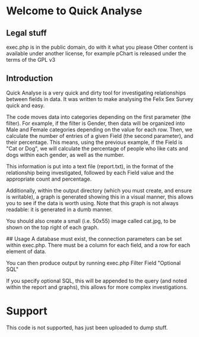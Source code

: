 # Welcome to Quick Analyse

## Legal stuff
exec.php is in the public domain, do with it what you please
Other content is available under another license, for example
pChart is released under the terms of the GPL v3

## Introduction
Quick Analyse is a very quick and dirty tool for investigating
relationships between fields in data. It was written to make analysing
the Felix Sex Survey quick and easy.

The code moves data into categories depending on the first parameter
(the filter). For example, if the filter is Gender, then data will
be organized into Male and Female categories depending on the value
for each row. Then, we calculate the number of entries of a given
Field (the second parameter), and their percentage. This means, using
the previous example, if the Field is "Cat or Dog", we will calculate
the percentage of people who like cats and dogs within each gender,
as well as the number.

This information is put into a text file (report.txt), in the format
of the relationship being investigated, followed by each Field value
and the appropriate count and percentage.

Additionally, within the output directory (which you must create, and
ensure is writable), a graph is generated showing this in a visual
manner, this allows you to see if the data is worth using. Note that
this graph is not always readable: it is generated in a dumb manner.

You should also create a small (i.e. 50x55) image called cat.jpg, to be
shown on the top right of each graph.

## Usage
A database must exist, the connection parameters can be set within
exec.php. There must be a column for each field, and a row for each
element of data.

You can then produce output by running
  exec.php Filter Field "Optional SQL"

If you specify optional SQL, this will be appended to the query (and
noted within the report and graphs), this allows for more complex
investigations.

# Support
This code is not supported, has just been uploaded to dump stuff.
